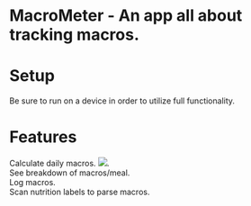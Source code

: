 # MacroMeter - An app all about tracking macros.
# Setup
  Be sure to run on a device in order to utilize full functionality.
  
# Features

Calculate daily macros.
<img src="https://github.com/LuqKhan/MacroMeter/master/MacroMeter/DailyMacros.png">.    
See breakdown of macros/meal.  
Log macros.  
Scan nutrition labels to parse macros.  
